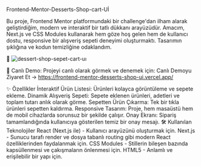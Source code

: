 
Frontend-Mentor-Desserts-Shop-cart-Uİ

Bu proje, Frontend Mentor platformundaki bir challenge'dan ilham alarak geliştirdiğim, modern ve interaktif bir tatlı dükkanı arayüzüdür.
Amacım, Next.js ve CSS Modules kullanarak hem göze hoş gelen hem de kullanıcı dostu, responsive bir alışveriş sepeti deneyimi oluşturmaktı. Tasarımın şıklığına ve kodun temizliğine odaklandım.


📸 ![dessert-shop-sepet-cart-uı](https://github.com/user-attachments/assets/dcdd15b7-5896-4456-a479-abfa7ea2d4c4)








🚀 Canlı Demo:
Projeyi canlı olarak görmek ve denemek için:
Canlı Demoyu Ziyaret Et → https://frontend-mentor-desserts-shop-ui.vercel.app/






✨ Özellikler
İnteraktif Ürün Listesi: Ürünleri kolayca görüntüleme ve sepete ekleme.
Dinamik Alışveriş Sepeti: Sepete eklenen ürünleri, adetleri ve toplam tutarı anlık olarak görme.
Sepetten Ürün Çıkarma: Tek bir tıkla ürünleri sepetten kaldırma.
Responsive Tasarım: Proje, hem masaüstü hem de mobil cihazlarda sorunsuz bir şekilde çalışır.
Onay Ekranı: Sipariş tamamlandığında kullanıcıya gösterilen temiz bir onay mesajı.
🛠️ Kullanılan Teknolojiler
React (Next.js ile) - Kullanıcı arayüzünü oluşturmak için.
Next.js - Sunucu tarafı render ve dosya tabanlı routing gibi modern React özelliklerinden faydalanmak için.
CSS Modules - Stillerin bileşen bazında kapsüllenmesi ve çakışmaların önlenmesi için.
HTML5 - Anlamlı ve erişilebilir bir yapı için.
